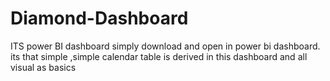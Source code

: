 # Diamond-Dashboard
ITS power BI dashboard simply download and open in power bi dashboard.
its that simple ,simple calendar table is derived in this dashboard and all visual as basics 
